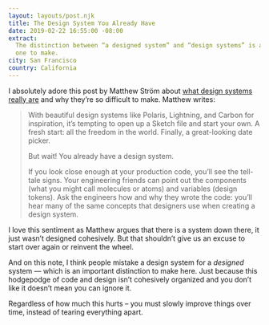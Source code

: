 ```yaml
---
layout: layouts/post.njk
title: The Design System You Already Have
date: 2019-02-22 16:55:00 -08:00
extract:
  The distinction between “a designed system” and “design systems” is an important
  one to make.
city: San Francisco
country: California
---
```


I absolutely adore this post by Matthew Ström about [what design systems really are](https://matthewstrom.com/writing/the-design-system-you-already-have.html) and why they’re so difficult to make. Matthew writes:

> With beautiful design systems like Polaris, Lightning, and Carbon for inspiration, it’s tempting to open up a Sketch file and start your own. A fresh start: all the freedom in the world. Finally, a great-looking date picker.
>
> But wait! You already have a design system.
>
> If you look close enough at your production code, you’ll see the tell-tale signs. Your engineering friends can point out the components (what you might call molecules or atoms) and variables (design tokens). Ask the engineers how and why they wrote the code: you’ll hear many of the same concepts that designers use when creating a design system.

I love this sentiment as Matthew argues that there is a system down there, it just wasn’t designed cohesively. But that shouldn’t give us an excuse to start over again or reinvent the wheel.

And on this note, I think people mistake a design system for a _designed_ system — which is an important distinction to make here. Just because this hodgepodge of code and design isn’t cohesively organized and you don’t like it doesn’t mean you can ignore it.

Regardless of how much this hurts – you must slowly improve things over time, instead of tearing everything apart.
